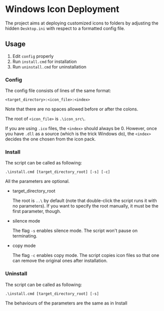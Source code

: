 # Windows Icon Deployment

The project aims at deploying customized icons to folders by adjusting the 
hidden `Desktop.ini` with respect to a formatted config file.

## Usage

1. Edit `config` properly
2. Run `install.cmd` for installation
3. Run `uninstall.cmd` for uninstallation

### Config

The config file consists of lines of the same format:

	<target_directory>:<icon_file>:<index>

Note that there are no spaces allowed before or after the colons.

The root of `<icon_file>` is `.\icon_src\`.

If you are using `.ico` files, the `<index>` should always be 0. 
However, once you have `.dll` as a source (which is the trick Windows do), 
the `<index>` decides the one chosen from the icon pack.

### Install

The script can be called as following:

	.\install.cmd [target_directory_root] [-s] [-c]

All the parameters are optional. 

* target_directory_root

	The root is `..\` by default (note that double-click the script runs it 
with no parameters). If you want to specify the root manually, it must be the 
first parameter, though.

* silence mode

	The flag `-s` enables silence mode. The script won't pause on terminating.

* copy mode

	The flag `-c` enables copy mode. The script copies icon files so that one 
can remove the original ones after installation.

### Uninstall

The script can be called as following:

	.\install.cmd [target_directory_root] [-s]

The behaviours of the parameters are the same as in Install